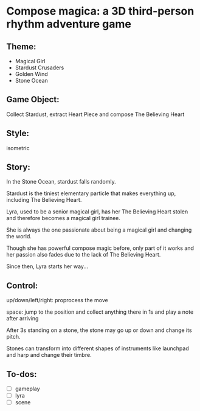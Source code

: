 # Compose magica: a 3D third-person rhythm adventure game

## Theme:
- Magical Girl
- Stardust Crusaders
- Golden Wind
- Stone Ocean


## Game Object: 
Collect Stardust, extract Heart Piece and compose The Believing Heart

## Style: 
isometric

## Story: 
In the Stone Ocean, stardust falls randomly. 

Stardust is the tiniest elementary particle that makes everything up, including The Believing Heart. 

Lyra, used to be a senior magical girl, has her The Believing Heart stolen and therefore becomes a magical girl trainee. 

She is always the one passionate about being a magical girl and changing the world. 

Though she has powerful compose magic before, only part of it works and her passion also fades due to the lack of The Believing Heart. 

Since then, Lyra starts her way...

## Control: 
up/down/left/right: proprocess the move

space: jump to the position and collect anything there in 1s and play a note after arriving

After 3s standing on a stone, the stone may go up or down and change its pitch.

Stones can transform into different shapes of instruments like launchpad and harp and change their timbre. 

## To-dos:
- [ ] gameplay
- [ ] lyra
- [ ] scene

